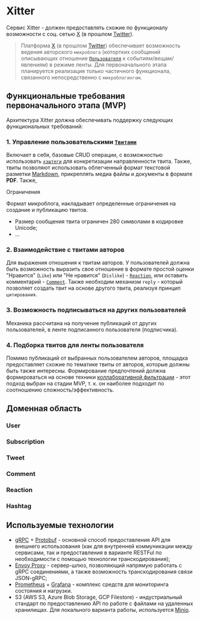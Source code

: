 # Xitter

Сервис Xitter - должен предоставлять схожие по функционалу возможности с соц. сетью [X](https://x.com/) (в прошлом [Twitter](https://twitter.com/)).

> Платформа [X](https://x.com/) (в прошлом [Twitter](https://twitter.com/)) обеспечивает возможность ведения авторского `микроблога` (котортких сообщений описывающих отношение [`Пользователя`](#user) к событиям/вещам/явлениям) в режиме ленты.
Для первоначального этапа планируется реализация только частичного функционала, связанного непосредственно с `микроблогингом`.

## Функциональные требования первоначального этапа (MVP)

Архитектура Xitter должна обеспечивать поддержку следующих функциональных требований:

### 1. Управление пользовательскими [`Твитами`](#tweet)

Включает в себя, базовые CRUD операции, с возможностью использовать [`хэштеги`](#hashtag) для конкретизации направленности твита. Также, твиты позволяют использовать облегченный формат текстовой разметки [Markdown](https://datatracker.ietf.org/doc/html/rfc7763), прикреплять медиа файлы и документы в формате **PDF**.
Также,

Ограничения

Формат микроблога, накладывает определенные ограничения на создание и публикацию твитов.

- Размер сообщения твита ограничен 280 символами в кодировке Unicode;
- ...

### 2. Взаимодействие с твитами авторов

Для выражения отношения к твитам авторов. У пользователей должна быть возможность выразить свое отношение в формате простой оценки "Нравится" (`Like`) или "Не нравится" (`Dislike`) - [`Reaction`](#reaction), или оставить комментарий - [`Comment`](#comment). Также необходим механизм `reply` - который позволяет создать твит на основе другого твита, реализуя принцип `цитирования`.

### 3. Возможность подписываться на других пользователей

Механика рассчитана на получение публикаций от других пользователей, в ленте подписанного пользователя (подписчика).

### 4. Подборка твитов для ленты пользователя

Помимо публикаций от выбранных пользователем авторов, площадка предоставляет схожие по тематике твиты от авторов, которые должны быть также интересны. Формирование предпочтений должна формироваться на основе техники [коллаборативной фильтрации](https://en.wikipedia.org/w/index.php?title=Collaborative_filtering&oldid=1242605413) - этот подход выбран на стадии MVP, т. к. он наиболее подходит по соотношению сложность/эффективность.

## Доменная область

### User

### Subscription

### Tweet

### Comment

### Reaction

### Hashtag

## Используемые технологии

- [gRPC](https://grpc.io) + [Protobuf](https://protobuf.dev) - основной способ предоставления API для внешнего использования (как для внутренней коммуникации между сервисами, так и предоставления в варианте RESTFul по необходимости с помощью технологии транскодирования);
- [Envoy Proxy](https://github.com/envoyproxy/envoy) - сервер-шлюз, позволяющий напрямую работать с gRPC соединениями, а также возможность транскодирования связи JSON-gRPC;
- [Prometheus](https://github.com/prometheus/prometheus) + [Grafana](https://github.com/grafana/grafana) - комплекс средств для мониторинга состояния и нагрузки.
- S3 (AWS S3, Azure Blob Storage, GCP Filestore) - индустриальный стандарт по предоставлению API по работе с файлами на удаленных хранилищах. Для локального варианта работы, используется [Minio](https://github.com/minio/minio).
